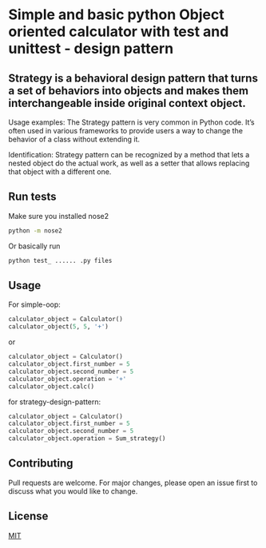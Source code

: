 # Simple and basic python Object oriented calculator with test and unittest - design pattern
## Strategy is a behavioral design pattern that turns a set of behaviors into objects and makes them interchangeable inside original context object.

Usage examples: The Strategy pattern is very common in Python code. It’s often used in various frameworks to provide users a way to change the behavior of a class without extending it.

Identification: Strategy pattern can be recognized by a method that lets a nested object do the actual work, as well as a setter that allows replacing that object with a different one.

## Run tests

Make sure you installed nose2

```bash
python -m nose2
```

Or basically run 

```bash
python test_ ...... .py files
```

## Usage

For simple-oop:

```python
calculator_object = Calculator()
calculator_object(5, 5, '+')
```

or 

```python
calculator_object = Calculator()
calculator_object.first_number = 5
calculator_object.second_number = 5
calculator_object.operation = '+'
calculator_object.calc()
```

for strategy-design-pattern:

```python
calculator_object = Calculator()
calculator_object.first_number = 5
calculator_object.second_number = 5
calculator_object.operation = Sum_strategy()
```

## Contributing
Pull requests are welcome. For major changes, please open an issue first to discuss what you would like to change.

## License
[MIT](https://choosealicense.com/licenses/mit/)
